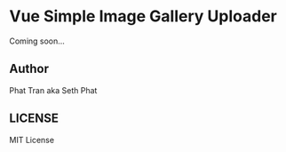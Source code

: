 # Vue Simple Image Gallery Uploader

Coming soon...


## Author
Phat Tran aka Seth Phat

## LICENSE
MIT License